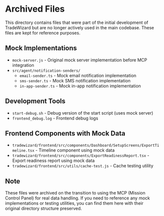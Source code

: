 # Archived Files

This directory contains files that were part of the initial development of TradeWizard but are no longer actively used in the main codebase. These files are kept for reference purposes.

## Mock Implementations
- `mock-server.js` - Original mock server implementation before MCP integration
- `src/agent/notification-senders/`
  - `email-sender.ts` - Mock email notification implementation
  - `sms-sender.ts` - Mock SMS notification implementation
  - `in-app-sender.ts` - Mock in-app notification implementation

## Development Tools
- `start-debug.sh` - Debug version of the start script (uses mock server)
- `frontend_debug.log` - Frontend debug logs

## Frontend Components with Mock Data
- `tradewizard/frontend/src/components/Dashboard/SetupScreens/ExportTimeline.tsx` - Timeline component using mock data
- `tradewizard/frontend/src/components/ExportReadinessReport.tsx` - Export readiness report using mock data
- `tradewizard/frontend/src/utils/cache-test.js` - Cache testing utility

## Note
These files were archived on the transition to using the MCP (Mission Control Panel) for real data handling. If you need to reference any mock implementations or testing utilities, you can find them here with their original directory structure preserved. 